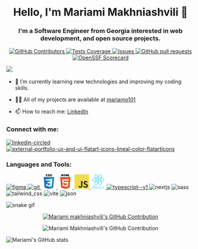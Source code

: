<h1 align="center"> Hello, I'm  Mariami Makhniashvili 👋 </h1>
<h3 align="center">I'm a  Software Engineer from Georgia interested in  web development, and open source projects.</h3>
  

  <p align="center">
    <a href="https://github.com/mariamo101/github-readme-stats/graphs/contributors">
      <img alt="GitHub Contributors" src="https://img.shields.io/github/contributors/mariamo101/github-readme-stats" />
    </a>
    <a href="https://codecov.io/gh/mariamo101/github-readme-stats">
      <img alt="Tests Coverage" src="https://codecov.io/gh/mariamo101/github-readme-stats/branch/master/graph/badge.svg" />
    </a>
    <a href="https://github.com/mariamo101/github-readme-stats/issues">
      <img alt="Issues" src="https://img.shields.io/github/issues/mariamo101/github-readme-stats?color=0088ff" />
    </a>
    <a href="https://github.com/mariamo101/github-readme-stats/pulls">
      <img alt="GitHub pull requests" src="https://img.shields.io/github/issues-pr/mariamo101/github-readme-stats?color=0088ff" />
    </a>
    <a href="https://securityscorecards.dev/viewer/?uri=github.com/mariamo101/github-readme-stats">
      <img alt="OpenSSF Scorecard" src="https://api.securityscorecards.dev/projects/github.com/mariamo101/github-readme-stats/badge" />
    </a>
  </p>

  <picture>
  <source
    srcset="https://github-readme-stats.vercel.app/api?username=mariamo101&show_icons=true&theme=dark"
    media="(prefers-color-scheme: dark)"
  />
  <source
    srcset="https://github-readme-stats.vercel.app/api?username=mariamo101&show_icons=true"
    media="(prefers-color-scheme: light), (prefers-color-scheme: no-preference)"
  />
  <img src="https://github-readme-stats.vercel.app/api?username=mariamo101&show_icons=true" />
</picture>

- 🌱 I’m currently learning new technologies and improving my coding skills.

- 👨‍💻 All of my projects are available at [mariamo101](https://github.com/mariamo101)

- 📫 How to reach me: [LinkedIn](https://www.linkedin.com/in/mariamo-mariamo101)




<h3 align="left">Connect with me:</h3>
<p align="left">
  
  <a href="https://www.linkedin.com/in/mariamo-mariamo101/" target="_blank">
<img width="64" height="64" src="https://img.icons8.com/fluency/48/linkedin-circled.png" alt="linkedin-circled"/>
  </a>
  <a href="https://portfolio-makhniashvili.netlify.app/" target="_blank">
    <img width="64" height="64" src="https://img.icons8.com/external-flatart-icons-lineal-color-flatarticons/64/external-portfolio-ux-and-ui-flatart-icons-lineal-color-flatarticons.png" alt="external-portfolio-ux-and-ui-flatart-icons-lineal-color-flatarticons"/>
  </a>
</p>


<h3 align="left">Languages and Tools:</h3>
<div align="left">
  <a href="https://www.figma.com/" target="_blank" rel="noreferrer">
    <img src="https://www.vectorlogo.zone/logos/figma/figma-icon.svg" alt="figma" width="40" height="40"/>
  </a>
  <a href="https://git-scm.com/" target="_blank" rel="noreferrer">
    <img src="https://www.vectorlogo.zone/logos/git-scm/git-scm-icon.svg" alt="git" width="40" height="40"/>
  </a>
  <a href="https://www.w3schools.com/css/" target="_blank" rel="noreferrer">
    <img src="https://raw.githubusercontent.com/devicons/devicon/master/icons/css3/css3-original-wordmark.svg" alt="css3" width="40" height="40"/>
  </a>
  <a href="https://www.w3.org/html/" target="_blank" rel="noreferrer">
    <img src="https://raw.githubusercontent.com/devicons/devicon/master/icons/html5/html5-original-wordmark.svg" alt="html5" width="40" height="40"/>
  </a>
  <a href="https://developer.mozilla.org/en-US/docs/Web/JavaScript" target="_blank" rel="noreferrer">
    <img src="https://raw.githubusercontent.com/devicons/devicon/master/icons/javascript/javascript-original.svg" alt="javascript" width="40" height="40"/>
  </a>
  <a href="https://reactjs.org/" target="_blank" rel="noreferrer">
    <img src="https://raw.githubusercontent.com/devicons/devicon/master/icons/react/react-original-wordmark.svg" alt="react" width="40" height="40"/>
  </a> 
 <a  href="https://icons8.com/icon/nCj4PvnCO0tZ/typescript">
     <img width="40" height="40" src="https://img.icons8.com/fluency/48/typescript--v1.png" alt="typescript--v1"/>
  <a/>
<img width="48" height="48" src="https://img.icons8.com/fluency/48/nextjs.png" alt="nextjs"/>
<img width="48" height="48" src="https://img.icons8.com/color/48/sass.png" alt="sass"/>
<img width="45" height="45" src="https://img.icons8.com/plasticine/100/tailwind_css.png" alt="tailwind_css"/>
<img width="48" height="48" src="https://img.icons8.com/fluency/48/vite.png" alt="vite"/>
<img width="48" height="48" src="https://img.icons8.com/pulsar-color/48/json.png" alt="json"/>
  
</div>


![snake gif](https://github.com/mariamo101/mariamo101/blob/output/github-contribution-grid-snake.gif)

<p align="center">   
  <a href="[https://github.com/mariamo101](https://github.com/mariamo101)"> 
    <img src="https://github-profile-summary-cards.vercel.app/api/cards/profile-details?username=mariamo101&theme=radical" alt="Mariami makhniashvili's GitHub Contribution"/>     </a>
</p>

<p align="center">   
  <img src="https://github-readme-streak-stats.herokuapp.com/?user=mariamo101" alt="Mariami Makhniashvili's GitHub Contribution"/>
</p>


![Mariami's GitHub stats](https://github-readme-stats.vercel.app/api?username=mariamo101\&show_icons=true\&theme=radical)

